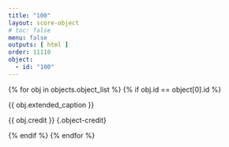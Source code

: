 ```yaml
---
title: "100"
layout: score-object
# toc: false
menu: false
outputs: [ html ]
order: 11110
object:
  - id: "100"
---
```


{% for obj in objects.object_list %}
{% if obj.id == object[0].id %}

{{ obj.extended_caption }}

{{ obj.credit }} {.object-credit}

{% endif %}
{% endfor %}
